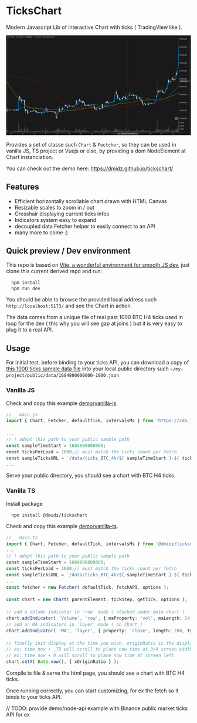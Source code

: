 # TicksChart

Modern Javascript Lib of interactive Chart with ticks ( TradingView like ).

![Chart preview!](/doc/img/chart-screenshot.png "Chart preview")

Provides a set of classe such `Chart` & `Fectcher`, so they can be used in vanilla JS, TS project or Vuejs or else,
by providing a dom NodeElement at Chart instanciation.

You can check out the demo here: https://dmidz.github.io/tickschart/

## Features

- Efficient horizontally scrollable chart drawn with HTML Canvas
- Resizable scales to zoom in / out
- Crosshair displaying current ticks infos
- Indicators system easy to expand
- decoupled data Fetcher helper to easily connect to an API
- many more to come :)

## Quick preview / Dev environment

This repo is based on [Vite, a wonderful environment for smooth JS dev](https://vitejs.dev/), just clone this current
derived repo and run:

      npm install
      npm run dev

You should be able to browse the provided local address such `http://localhost:5173/` and see the Chart in action.

The data comes from a unique file of real past 1000 BTC H4 ticks used in loop for the dev ( this why you will see
gap at joins ) but it is very easy to plug it to a real API.

## Usage

For initial test, before binding to your ticks API, you can download a copy of [this 1000 ticks sample data file](https://github.com/dmidz/tickschart/blob/develop/public/data/ticks_BTC_4h/1684800000000-1000.json)
into your local public directory such `~/my-project/public/data/1684800000000-1000.json`

### Vanilla JS

Check and copy this example [demo/vanilla-js](https://github.com/dmidz/tickschart/tree/develop/demo/vanilla-js).

```javascript
//__ main.js
import { Chart, Fetcher, defaultTick, intervalsMs } from 'https://cdn.jsdelivr.net/npm/@dmidz/tickschart/+esm';

...
// ! adapt this path to your public sample path
const sampleTimeStart = 1684800000000;
const ticksPerLoad = 1000;// must match the ticks count per fetch
const sampleTicksURL = `/data/ticks_BTC_4h/${ sampleTimeStart }-${ ticksPerLoad }.json`;
...
```

Serve your public directory, you should see a chart with BTC H4 ticks.

### Vanilla TS

Install package

      npm install @dmidz/tickschart

Check and copy this example [demo/vanilla-ts](https://github.com/dmidz/tickschart/tree/develop/demo/vanilla-ts).

```typescript
//__ main.ts
import { Chart, Fetcher, defaultTick, intervalsMs } from '@dmidz/tickschart';
...
// ! adapt this path to your public sample path
const sampleTimeStart = 1684800000000;
const ticksPerLoad = 1000;// must match the ticks count per fetch
const sampleTicksURL = `/data/ticks_BTC_4h/${ sampleTimeStart }-${ ticksPerLoad }.json`;
...
const fetcher = new Fetcher( defaultTick, fetchAPI, options );

const chart = new Chart( parentElement, tickStep, getTick, options );

// add a Volume indicator in 'row' mode ( stacked under main chart )
chart.addIndicator( 'Volume', 'row', { maProperty: 'vol', maLength: 14, maType: 'sma' } );
// add an MA indicators in 'layer' mode ( on chart )
chart.addIndicator( 'MA', 'layer', { property: 'close', length: 200, type: 'sma', style: { color: '#ff0000' } } );

// finally init display at the time you wish, originRatio is the displacement of time wanted along the screen width
// ex: time now + .75 will scroll to place now time at 3/4 screen width from left
// ex: time now + 0 will scroll to place now time at screen left
chart.setX( Date.now(), { xOriginRatio } );

```

Compile ts file & serve the html page, you should see a chart with BTC H4 ticks.

Once running correctly, you can start customizing, for ex the fetch so it binds to your ticks API.

// TODO: provide demo/node-api example with Binance public market ticks API for ex
